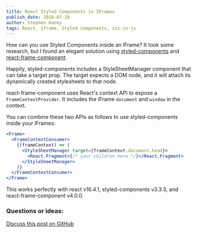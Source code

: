```yaml
---
title: React Styled Components in IFrames
publish_date: 2018-07-10
author: Stephen Haney
tags: React, iframe, Styled Components, css-in-js
---
```


How can you use Styled Components inside an IFrame? It took some research, but I found an elegant solution using <a href="https://github.com/styled-components/styled-components">styled-components</a> and <a href="https://github.com/ryanseddon/react-frame-component">react-frame-component</a>.

Happily, styled-components includes a StyleSheetManager component that can take a target prop. The target expects a DOM node, and it will attach its dynamically created stylesheets to that node.

react-frame-component uses React's context API to expose a `FrameContextProvider`. It includes the IFrame `document` and `window` in the context.

You can combine these two APIs as follows to use styled-components inside your IFrames:

```jsx
<Frame>
  <FrameContextConsumer>
    {(frameContext) => (
      <StyleSheetManager target={frameContext.document.head}>
        <React.Fragment>{/* your children here */}</React.Fragment>
      </StyleSheetManager>
    )}
  </FrameContextConsumer>
</Frame>
```

This works perfectly with react v16.4.1, styled-components v3.3.3, and react-frame-component v4.0.0.

### Questions or ideas:

<a href="https://github.com/StephenHaney/stephenhaney/issues/1">Discuss this post on GitHub</a>
